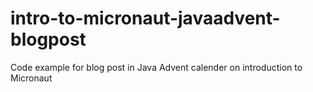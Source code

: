 # intro-to-micronaut-javaadvent-blogpost
Code example for blog post in Java Advent calender on introduction to Micronaut
